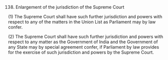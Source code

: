 138. Enlargement of the jurisdiction of the Supreme Court

(1) The Supreme Court shall have such further jurisdiction and powers with respect to any of the matters in the Union List as Parliament may by law confer.

(2) The Supreme Court shall have such further jurisdiction and powers with respect to any matter as the Government of India and the Government of any State may by special agreement confer, if Parliament by law provides for the exercise of such jurisdiction and powers by the Supreme Court.

